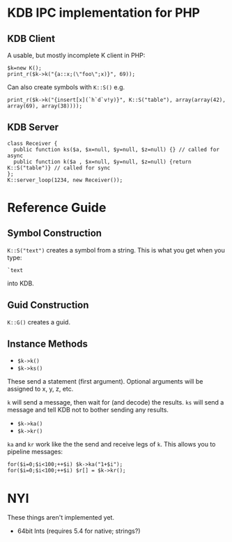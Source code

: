 # KDB IPC implementation for PHP

## KDB Client

A usable, but mostly incomplete K client in PHP:

    $k=new K();
    print_r($k->k("{a::x;(\"foo\";x)}", 69));

Can also create symbols with `K::S()` e.g.

    print_r($k->k("{insert[x](`h`d`v!y)}", K::S("table"), array(array(42), array(69), array(38))));

## KDB Server

    class Receiver {
      public function ks($a, $x=null, $y=null, $z=null) {} // called for async
      public function k($a , $x=null, $y=null, $z=null) {return K::S("table")} // called for sync
    };
    K::server_loop(1234, new Receiver());

# Reference Guide
## Symbol Construction

`K::S("text")` creates a symbol from a string. This is what you get when you type:

    `text

into KDB.

## Guid Construction

`K::G()` creates a guid.

## Instance Methods

* `$k->k()`
* `$k->ks()`

These send a statement (first argument). Optional arguments will be assigned to x, y, z, etc.

`k` will send a message, then wait for (and decode) the results.  `ks` will send a message and tell KDB
not to bother sending any results.

* `$k->ka()`
* `$k->kr()`

`ka` and `kr` work like the the send and receive legs of `k`. This allows you to pipeline messages:

    for($i=0;$i<100;++$i) $k->ka("1+$i");
    for($i=0;$i<100;++$i) $r[] = $k->kr();

# NYI

These things aren't implemented yet.

* 64bit Ints (requires 5.4 for native; strings?)

